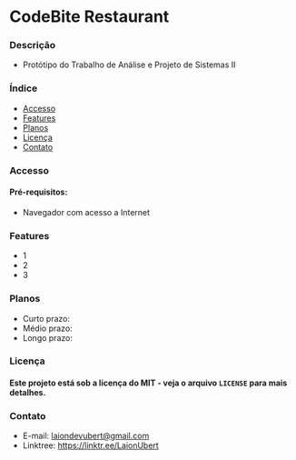# CodeBite Restaurant
### Descrição
- Protótipo do Trabalho de Análise e Projeto de Sistemas II


### Índice
- [Accesso](#accesso)
- [Features](#features)
- [Planos](#planos)
- [Licença](#licença)
- [Contato](#contato)


### Accesso
#### Pré-requisitos:
- Navegador com acesso a Internet


### Features
- 1
- 2
- 3


### Planos
- Curto prazo: 
- Médio prazo: 
- Longo prazo: 


### Licença
#### Este projeto está sob a licença do MIT - veja o arquivo `LICENSE` para mais detalhes.


### Contato
- E-mail: laiondevubert@gmail.com
- Linktree: https://linktr.ee/LaionUbert
